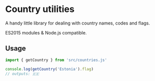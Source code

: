 # Country utilities

A handy little library for dealing with country names, codes and flags.

ES2015 modules & Node.js compatible.

## Usage

```js
import { getCountry } from 'src/countries.js'

console.log(getCountry('Estonia').flag)
// outputs: 🇪🇪

```
